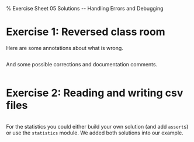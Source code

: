 % Exercise Sheet 05 Solutions -- Handling Errors and Debugging


# Exercise 1: Reversed class room

Here are some annotations about what is wrong.

```{ .python file=code/whatdoesitdo_annotated.py }
```

And some possible corrections and documentation comments.

```{ .python file=code/people_database.py }
```


# Exercise 2: Reading and writing csv files

```{ .python file=code/iris_correction.py }
```

For the statistics you could either build your own solution (and add `assert`s)
or use the `statistics` module.
We added both solutions into our example.

```{ .python .exec file=code/iris_statistics.py }
```
